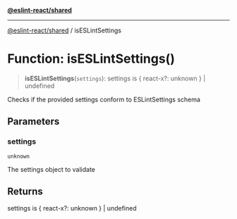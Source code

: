 [**@eslint-react/shared**](../README.md)

***

[@eslint-react/shared](../README.md) / isESLintSettings

# Function: isESLintSettings()

> **isESLintSettings**(`settings`): settings is \{ react-x?: unknown \} \| undefined

Checks if the provided settings conform to ESLintSettings schema

## Parameters

### settings

`unknown`

The settings object to validate

## Returns

settings is \{ react-x?: unknown \} \| undefined
